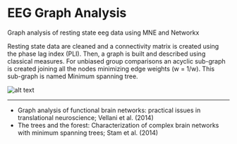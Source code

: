 # EEG Graph Analysis
Graph analysis of resting state eeg data using MNE and Networkx

Resting state data are cleaned and a connectivity matrix is created using the phase lag index (PLI).
Then, a graph is built and described using classical measures. For unbiased group comparisons an acyclic sub-graph is created joining all the nodes minimizing edge weights (w = 1/w). This sub-graph is named Minimum spanning tree.




![alt text](https://raw.githubusercontent.com/Davi93/EegGraphAnalysis/master/images/sbj_1.png&s=300)






-----
- Graph analysis of functional brain networks: practical issues in translational neuroscience; Vellani et al. (2014)
- The trees and the forest: Characterization of complex brain networks with minimum spanning trees; Stam et al. (2014)
